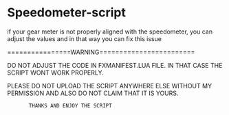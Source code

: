 # Speedometer-script

if your gear meter is not properly aligned with the speedometer, you can adjust the values and in that way you can fix this issue

================WARNING========================

DO NOT ADJUST THE CODE IN FXMANIFEST.LUA FILE. IN THAT CASE THE SCRIPT WONT WORK PROPERLY.

PLEASE DO NOT UPLOAD THE SCRIPT ANYWHERE ELSE WITHOUT MY PERMISSION AND ALSO DO NOT CLAIM THAT IT IS YOURS.

           THANKS AND ENJOY THE SCRIPT

